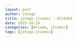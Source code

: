 ```yaml
---
layout: post
author: jotego
title: jotego.jtcomsc - 87c63b9
date: 2025-10-24
categories: [Arcade, jtcomsc]
tags: [jotego.jtcomsc]
---
```


